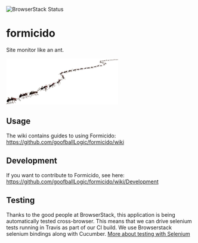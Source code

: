 ![BrowserStack Status](https://www.browserstack.com/automate/badge.svg?badge_key=NTRtOFlhYTlGbHpSMFA0b21iREIxZTZwQWRHK1AyWlQxWHAzQzJRVXhvND0tLXBQZC9XZ3ltcC9pVjVpT2lxTUg1Znc9PQ==--8cc11b84cc9a7dd51e6dcccafdfb465f13bbd75b)

# formicido
Site monitor like an ant.

<img src="https://github.com/goofballLogic/formicido/raw/assets/ants.jpg" width="300" />

## Usage
The wiki contains guides to using Formicido: https://github.com/goofballLogic/formicido/wiki

## Development
If you want to contribute to Formicido, see here: https://github.com/goofballLogic/formicido/wiki/Development

## Testing
Thanks to the good people at BrowserStack, this application is being automatically tested cross-browser. This means that we can drive selenium tests running in Travis as part of our CI build. We use Browserstack selenium bindings along with Cucumber.
[More about testing with Selenium](https://github.com/goofballLogic/formicido/wiki/Testing)




